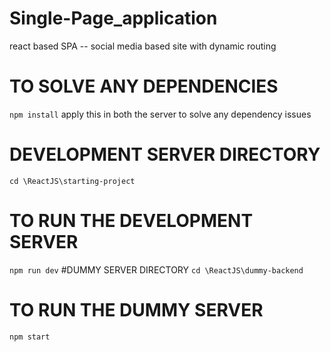 # Single-Page_application
react based SPA -- social media based site with dynamic routing

# TO SOLVE ANY DEPENDENCIES
`npm install`  apply this in both the server to solve any dependency issues
# DEVELOPMENT SERVER DIRECTORY
`cd \ReactJS\starting-project`
# TO RUN THE DEVELOPMENT SERVER
`npm run dev` 
#DUMMY SERVER DIRECTORY
`cd \ReactJS\dummy-backend`
# TO RUN THE DUMMY SERVER 
`npm start`
